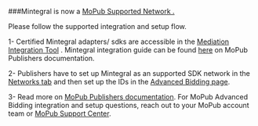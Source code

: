 


###Mintegral is now a [MoPub Supported Network .](https://developers.mopub.com/publishers/mediation/mopub-network-mediation/)


Please follow the supported integration and setup flow.

1- Certified Mintegral adapters/ sdks are accessible in the [Mediation Integration Tool](https://developers.mopub.com/publishers/mediation/integrate/) . Mintegral integration guide can be found [here](https://developers.mopub.com/publishers/mediation/networks/mintegral/)  on MoPub Publishers documentation.

2- Publishers have to set up Mintegral as an supported SDK network in the [Networks tab](https://app.mopub.com/networks) and then set up the IDs in the [Advanced Bidding page](https://developers.mopub.com/publishers/advanced-features/advanced-bidding/#step-3-enable-advanced-bidding). 

3- Read more on [MoPub Publishers documentation](https://developers.mopub.com/publishers/mediation/networks/mintegral/). For MoPub Advanced Bidding integration and setup questions, reach out to your MoPub account team or [MoPub Support Center](https://developers.mopub.com/support/).



